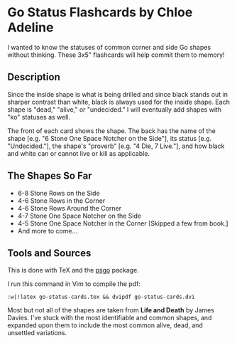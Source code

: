 Go Status Flashcards by Chloe Adeline
=====================================
I wanted to know the statuses of common corner and side Go shapes without thinking. These 3x5" flashcards will help commit them to memory!

Description
-----------
Since the inside shape is what is being drilled and since black stands out in sharper contrast than white, black is always used for the inside shape. Each shape is "dead," "alive," or "undecided." I will eventually add shapes with "ko" statuses as well.

The front of each card shows the shape. The back has the name of the shape [e.g. "6 Stone One Space Notcher on the Side"], its status [e.g. "Undecided."], the shape's "proverb" [e.g. "4 Die, 7 Live."], and how black and white can or cannot live or kill as applicable.

The Shapes So Far
-----------------
- 6-8 Stone Rows on the Side
- 4-6 Stone Rows in the Corner
- 4-6 Stone Rows Around the Corner
- 4-7 Stone One Space Notcher on the Side
- 4-5 Stone One Space Notcher in the Corner [Skipped a few from book.]
- And more to come...

Tools and Sources
-----------------
This is done with TeX and the [psgo](http://www.ctan.org/tex-archive/graphics/pstricks/contrib/psgo/) package.

I run this command in Vim to compile the pdf:

    :w|!latex go-status-cards.tex && dvipdf go-status-cards.dvi

Most but not all of the shapes are taken from **Life and Death** by James Davies. I've stuck with the most identifiable and common shapes, and expanded upon them to include the most common alive, dead, and unsettled variations.
